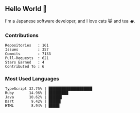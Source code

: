 ## Hello World 👋

I'm a Japanese software developer, and I love cats 😺 and tea 🫖.

### Contributions

    Repositories   : 161
    Issues         : 357
    Commits        : 7133
    Pull-Requests  : 621
    Stars Earned   : 4
    Contributed To : 6

### Most Used Languages

    TypeScript 32.75% | ████████████████████
    Ruby       14.96% | █████████
    Java       10.62% | ██████
    Dart        9.42% | █████▌
    HTML        8.94% | █████
